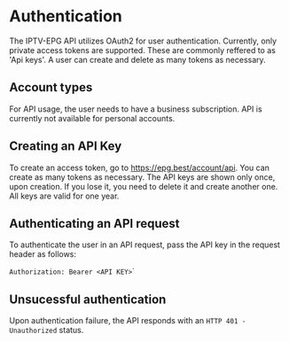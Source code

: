 # Authentication

The IPTV-EPG API utilizes OAuth2 for user authentication. Currently, only private access tokens are supported.
These are commonly reffered to as 'Api keys'. A user can create and delete as many tokens as necessary.

## Account types
For API usage, the user needs to have a business subscription. API is currently not available
for personal accounts.

## Creating an API Key
To create an access token, go to https://epg.best/account/api. You can create as many tokens as necessary.
The API keys are shown only once, upon creation. If you lose it, you need to delete it and create another one. 
All keys are valid for one year.

## Authenticating an API request
To authenticate the user in an API request, pass the API key in the request header as follows:

`Authorization: Bearer <API KEY>`˙

## Unsucessful authentication
Upon authentication failure, the API responds with an `HTTP 401 - Unauthorized` status.